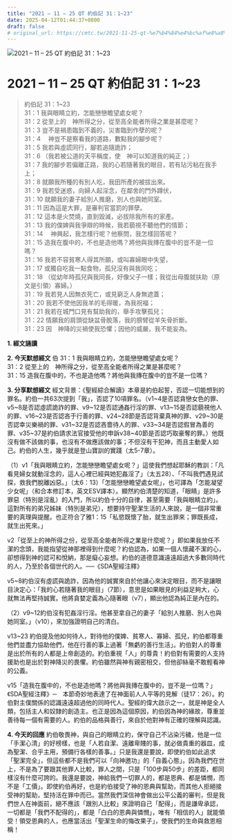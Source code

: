 ```yaml
---
title: "2021 – 11 – 25 QT 約伯記 31：1~23"
date: 2025-04-12T01:44:37+0800
draft: false
# original_url: https://cmtc.tw/2021-11-25-qt-%e7%b4%84%e4%bc%af%e8%a8%98-31%ef%bc%9a123
---
```


![2021 – 11 – 25 QT 約伯記 31：1\~23](/images/qt.jpg   "2021 – 11 – 25 QT 約伯記 31：1\~23")

# 2021 – 11 – 25 QT 約伯記 31：1\~23

> 約伯記 31：1\~23  
> 31：1 我與眼睛立約，怎能戀戀瞻望處女呢？  
> 31：2 從至上的　神所得之分，從至高全能者所得之業是甚麼呢？  
> 31：3 豈不是禍患臨到不義的，災害臨到作孽的呢？  
> 31：4 　神豈不是察看我的道路，數點我的腳步呢？  
> 31：5 我若與虛謊同行，腳若追隨詭詐；  
> 31：6 （我若被公道的天平稱度，使　神可以知道我的純正；）  
> 31：7 我的腳步若偏離正路，我的心若隨著我的眼目，若有玷污粘在我手上；  
> 31：8 就願我所種的有別人吃，我田所產的被拔出來。  
> 31：9 我若受迷惑，向婦人起淫念，在鄰舍的門外蹲伏，  
> 31：10 就願我的妻子給別人推磨，別人也與她同室。  
> 31：11 因為這是大罪，是審判官當罰的罪孽。  
> 31：12 這本是火焚燒，直到毀滅，必拔除我所有的家產。  
> 31：13 我的僕婢與我爭辯的時候，我若藐視不聽他們的情節；  
> 31：14 　神興起，我怎樣行呢？他察問，我怎樣回答呢？  
> 31：15 造我在腹中的，不也是造他嗎？將他與我摶在腹中的豈不是一位嗎？  
> 31：16 我若不容貧寒人得其所願，或叫寡婦眼中失望，  
> 31：17 或獨自吃我一點食物，孤兒沒有與我同吃；  
> 31：18 （從幼年時孤兒與我同長，好像父子一樣；我從出母腹就扶助（原文是引領）寡婦。）  
> 31：19 我若見人因無衣死亡，或見窮乏人身無遮蓋；  
> 31：20 我若不使他因我羊的毛得暖，為我祝福；  
> 31：21 我若在城門口見有幫助我的，舉手攻擊孤兒；  
> 31：22 情願我的肩頭從缺盆骨脫落，我的膀臂從羊矢骨折斷。  
> 31：23 因　神降的災禍使我恐懼；因他的威嚴，我不能妄為。

**1. 經文誦讀**

**2.  今天默想經文**
伯 31：1 我與眼睛立約，怎能戀戀瞻望處女呢？  
31：2 從至上的　神所得之分，從至高全能者所得之業是甚麼呢？  
31：15 造我在腹中的，不也是造他嗎？將他與我摶在腹中的豈不是一位嗎？

**3. 分享默想經文**
經文背景：《聖經綜合解讀》本章是約伯起誓，否認一切能想到的罪名。約伯一共63次提到「我」，否認了10項罪名。（v1\~4是否認貪戀女色的罪、v5\~8是否認虛謊詭詐的罪、v9\~12是否認通姦行淫的罪、v13\~15是否認藐視他人的罪、v16\~23是否認吝于行善的罪、v24\~28節是否認背棄真神的罪、v29\~30是否認幸災樂禍的罪、v31\~32是否認吝嗇待人的罪、v33\~34是否認假冒為善的罪、v35\~37是約伯請求法官接受他的申訴v38\~40節是否認巧取豪奪的罪。）他既沒有做不該做的事，也沒有不做應該做的事；不但沒有干犯神，而且主動愛人如己。約伯的人生，幾乎就是登山寶訓的實踐（太5-7章）。

（1）v1「我與眼睛立約，怎能戀戀瞻望處女呢？」這使我們想起耶穌的教訓：「凡看見婦女就動淫念的，這人心裡已經與她犯姦淫了」（太五28）、「不叫我們遇見試探，救我們脫離凶惡。」（太6：13）「怎能戀戀瞻望處女呢」，也可譯為「怎能凝望少女呢」（和合本修訂本，英文ESV譯本）。顯然約伯清楚的知道，「眼睛」是許多罪惡（特別是淫亂）的入門，所以約伯十分的自律，甚至需要「我與眼睛立約」。這對所有的弟兄姊妹（特別是弟兄），想要持守聖潔生活的人來說，是一個非常重要的真理與提醒。也正符合了雅1：15「私慾既懷了胎，就生出罪來；罪既長成，就生出死來。」

v2「從至上的神所得之份，從至高全能者所得之業是什麼呢？」即如果我放任不潔的念頭，我能指望從神那裡得到什麼呢？約伯認為，如果一個人懷藏不潔的心，卻想得到神的認可和悅納，那是癡心妄想。約伯的道德意識遠遠超過大多數同時代的人，乃至於各個世代的人。──《SDA聖經注釋》

v5\~8約伯沒有虛謊與詭詐，因為他的誠實來自於他讓心來決定眼目，而不是讓眼目決定心：「我的心若隨著我的眼目」（7節），意思是如果眼見的利益足夠大，心就無法再堅持誠實。他將貪婪定義為心隨著眼（v7），顯出他認為純正是內在的。

（2）v9\~12約伯沒有犯姦淫行淫。他甚至拿自己的妻子「給別人推磨、別人也與她同室。」（v10），來加強證明自己的清白。

v13\~23 約伯提及他如何待人，對待他的僕婢、貧寒人、寡婦、孤兒，約伯都尊重他們並盡力協助他們，他在行善的事上過著「無虧的善行生活」。約伯對人的尊重是出於所有的人都是上帝創造的。約伯重視「人」的尊貴！約伯對有需要的人支持援助也是出於對神降災的畏懼。約伯雖然與神有親密相交，但他卻絲毫不敢輕看神的公義。

v15「造我在腹中的，不也是造他嗎？將他與我摶在腹中的，豈不是一位嗎？」《SDA聖經注釋》─　本節奇妙地表達了在神面前人人平等的見解（徒17：26）。約伯對主僕關係的認識遠遠超過他的同時代人。聖經的偉大啟示之一，就是神是全人類，包括主人和奴隸的創造主。也正是因為這個原因，約伯因為神的緣故，尊重並善待每一個有需要的人。約伯的品格與善行，來自於他對神有正確的理解與認識。

**4. 今天的回應**
約伯敬畏神，與自己的眼睛立約，保守自己不沾染污穢，他是一位「手潔心清」的好榜樣，也是「人若自潔、遠離卑賤的事，就必做貴重的器皿，成為聖潔、合乎主用，預備行各樣的善事。」只是我還是要說，即使約伯如此追求「聖潔完全」，但這些都不是我們可以「向神邀功」的「自義心態」。因為我們在世上，不是為了要跟其他罪人比較，罪人之間，只是「100步與50步」的差距，都同樣沒有什麼可誇的。我還是要說，神給我們一切罪人的，都是恩典、都是憐憫，而不是「工價」。即使約伯再好，也是約伯接受了神的恩典與幫助，而其他人拒絕接受神的幫助，堅持活在罪中而已。當然我們深信神會做出公平公義的審判，但是我們世人在神面前，絕不應該「跟別人比較」來證明自己「配得」，而是謙卑承認，一切都是「我們不配得的」，都是「白白的恩典與憐憫」，唯有「相信的人」就能領受！領受恩典的人，也應當活出「聖潔生命的悔改果子」，使我們的生命與救恩相稱！
